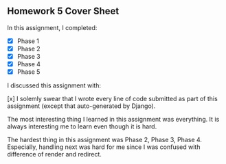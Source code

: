 Homework 5 Cover Sheet
----------------------

In this assignment, I completed:

- [x] Phase 1
- [x] Phase 2
- [x] Phase 3
- [x] Phase 4
- [x] Phase 5

I discussed this assignment with:

[x] I solemly swear that I wrote every line of code submitted as part
of this assignment (except that auto-generated by Django).

The most interesting thing I learned in this assignment was everything. It is always interesting me to learn even though it is hard.

The hardest thing in this assignment was Phase 2, Phase 3, Phase 4. Especially, handling next was hard for me since I was confused with difference of render and redirect.